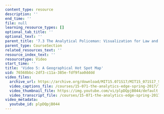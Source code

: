 ```yaml
---
content_type: resource
description: ''
end_time: ''
file: null
learning_resource_types: []
optional_tab_title: ''
optional_text: ''
parent_title: '7.3 The Analytical Policeman: Visualization for Law and Order'
parent_type: CourseSection
related_resources_text: ''
resource_index_text: ''
resourcetype: Video
start_time: ''
title: 'Video 5: A Geographical Hot Spot Map'
uid: 76568bbc-2df3-c11a-385e-fdf9faa0dddd
video_files:
  archive_url: https://archive.org/download/MIT15.071S17/MIT15_071S17_Session_7.3.09_300k.mp4
  video_captions_file: /courses/15-071-the-analytics-edge-spring-2017/7b098bf02d825310be6cc12b7f79bd0f_plpDQpjB044.vtt
  video_thumbnail_file: https://img.youtube.com/vi/plpDQpjB044/default.jpg
  video_transcript_file: /courses/15-071-the-analytics-edge-spring-2017/3d2dafcc9855a1a7a691f4e1883a41aa_plpDQpjB044.pdf
video_metadata:
  youtube_id: plpDQpjB044
---
```

